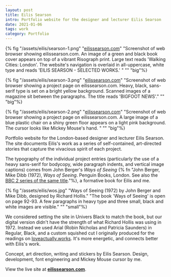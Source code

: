 ```yaml
---
layout: post
title: Eilis Searson
intro: Portfolio website for the designer and lecturer Eilis Searson
date: 2021-01-06
tags: work
category: Portfolio
---
```


{% fig "/assets/eilis/searson-1.png" "[eilissearson.com](http://eilissearson.com)" "Screenshot of web browser showing eilissearson.com. An image of a green and black book cover appears on top of a vibrant Risograph print. Large text reads 'Walking Cities: London'. The website's navigation is overlaid in all-uppercase, white type and reads 'EILIS SEARSON - SELECTED WORKS.' " "" "big"%}

{% fig "/assets/eilis/searson-3.png" "[eilissearson.com](http://eilissearson.com/project/bigfoot-news/)" "Screenshot of web browser showing a project page  on eilissearson.com. Heavy, black, sans-serif type is set on a bright yellow background. Scanned images of a magazine sit between the paragraphs. The title reads 'BIGFOOT NEWS'." "" "big"%}

{% fig "/assets/eilis/searson-2.png" "[eilissearson.com](http://eilissearson.com/project/the-pluralist/)" "Screenshot of web browser showing a project page on eilissearson.com. A large image of a blue plastic chair on a shiny green floor appears on a light pink background. The cursor looks like  Mickey Mouse's hand. " "" "big"%}

Portfolio website for the London-based designer and lecturer Eilis Searson. The site documents Eilis's work as a series of self-contained, art-directed stories that capture the vivacious spirit of each project.

The typography of the individual project entries (particularly the use of a heavy sans-serif for bodycopy, wide paragraph indents, and vertical image captions) comes from John Berger's *Ways of Seeing* {% fn "John Berger, Mike Dibb (1972), *Ways of Seeing*. Penguin Books, London. See also the [BBC 2 series of the same title](https://www.youtube.com/watch?v=0pDE4VX_9Kk)."%}, a formative book for Eilis and me.

{% fig "/assets/eilis/wos.jpg" "Ways of Seeing (1972) by John Berger and Mike Dibb, designed by Richard Hollis." "The book 'Ways of Seeing' is open on page 92-93. A few paragraphs in heavy type and three small, black and white images are visible." "" "small"%}

We considered setting the site in Univers Black to match the book, but our digital version didn't have the strength of what Richard Hollis was using in 1972. Instead we used Arial (Robin Nicholas and Patricia Saunders) in Regular, Black, and a custom squished cut I originally produced for the readings on [loveactually.works](/work/love-actually/). It's more energetic, and connects better with Eilis's work.

Concept, art direction, writing and stickers by Eilis Searson. Design, development, font engineering and Mickey Mouse cursor by me.

View the live site at **[eilissearson.com](http://eilissearson.com/)**.